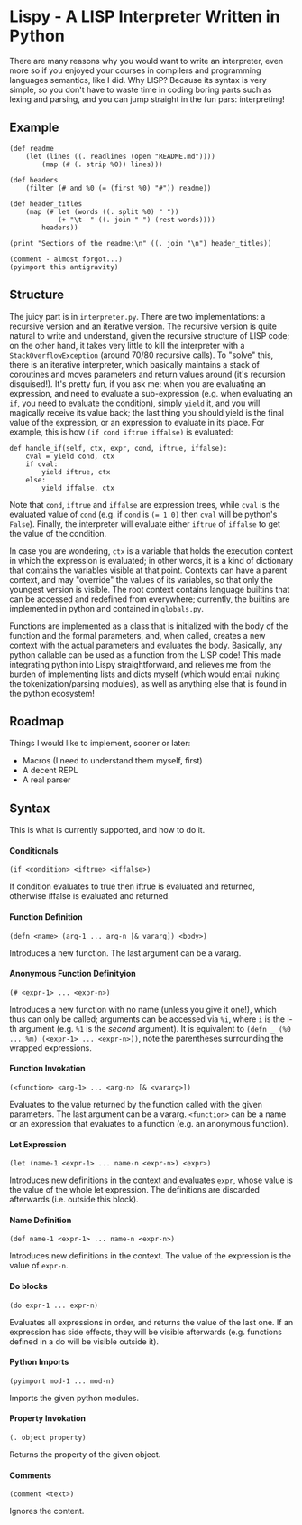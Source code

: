 # Lispy - A LISP Interpreter Written in Python
There are many reasons why you would want to write an interpreter, even more so if you
enjoyed your courses in compilers and programming languages semantics, like I did.
Why LISP? Because its syntax is very simple, so you don't have to waste time in
coding boring parts such as lexing and parsing, and you can jump straight in the fun
pars: interpreting!

## Example
```
(def readme
    (let (lines ((. readlines (open "README.md"))))
        (map (# (. strip %0)) lines)))

(def headers
    (filter (# and %0 (= (first %0) "#")) readme))

(def header_titles
    (map (# let (words ((. split %0) " "))
            (+ "\t- " ((. join " ") (rest words))))
        headers))

(print "Sections of the readme:\n" ((. join "\n") header_titles))

(comment - almost forgot...)
(pyimport this antigravity)
```

## Structure
The juicy part is in `interpreter.py`. There are two implementations: a recursive
version and an iterative version. The recursive version is quite natural to
write and understand, given the recursive structure of LISP code; on the other hand,
it takes very little to kill the interpreter with a `StackOverflowException` (around 
70/80 recursive calls). To "solve" this, there is an iterative interpreter, which
basically maintains a stack of coroutines and moves parameters and return values
around (it's recursion disguised!). It's pretty fun, if you ask me: when you are
evaluating an expression, and need to evaluate  a sub-expression (e.g. when
evaluating an `if`, you need to evaluate the condition), simply `yield` it, and
you will magically receive its value back; the last thing you should yield is the
final value of the expression, or an expression to evaluate in its place.
For example, this is how `(if cond iftrue iffalse)` is evaluated:


```
def handle_if(self, ctx, expr, cond, iftrue, iffalse):
    cval = yield cond, ctx
    if cval:
        yield iftrue, ctx
    else:
        yield iffalse, ctx
```

Note that `cond`, `iftrue` and `iffalse` are expression trees, while `cval` is the
evaluated value of `cond` (e.g. if `cond` is `(= 1 0)` then `cval` will be python's
`False`). Finally, the interpreter will evaluate either `iftrue` of `iffalse` to get
the value of the condition.

In case you are wondering, `ctx` is a variable that holds the execution context in
which the expression is evaluated; in other words, it is a kind of dictionary that
contains the variables visible at that point. Contexts can have a parent context,
and may "override" the values of its variables, so that only the youngest version is
visible. The root context contains language builtins that can be accessed and
redefined from everywhere; currently, the builtins are implemented in python and
contained in `globals.py`.

Functions are implemented as a class that is initialized with the body of the
function and the formal parameters, and, when called, creates a new context with
the actual parameters and evaluates the body. Basically, any python callable can
be used as a function from the LISP code! This made integrating python into Lispy
straightforward, and relieves me from the burden of implementing lists and
dicts myself (which would entail nuking the tokenization/parsing modules), as well
as anything else that is found in the python ecosystem!

## Roadmap
Things I would like to implement, sooner or later:
 - Macros (I need to understand them myself, first)
 - A decent REPL
 - A real parser

## Syntax
This is what is currently supported, and how to do it.

#### Conditionals
`(if <condition> <iftrue> <iffalse>)`

If condition evaluates to true then iftrue is evaluated and returned, otherwise
iffalse is evaluated and returned.

#### Function Definition

`(defn <name> (arg-1 ... arg-n [& vararg]) <body>)`

Introduces a new function. The last argument can be a vararg.

#### Anonymous Function Definityion
`(# <expr-1> ... <expr-n>)`

Introduces a new function with no name (unless you give it one!), which thus can
only be called; arguments can be accessed via `%i`, where `i` is the i-th
argument (e.g. `%1` is the *second* argument). It is equivalent to
`(defn _ (%0 ... %m) (<expr-1> ... <expr-n>))`, note the parentheses surrounding
the wrapped expressions.

#### Function Invokation
`(<function> <arg-1> ... <arg-n> [& <vararg>])`

Evaluates to the value returned by the function called with the given parameters.
The last argument can be a vararg. `<function>` can be a name or an expression
that evaluates to a function (e.g. an anonymous function).

#### Let Expression
`(let (name-1 <expr-1> ... name-n <expr-n>) <expr>)`

Introduces new definitions in the context and evaluates `expr`, whose value is
the value of the whole let expression. The definitions are discarded afterwards
(i.e. outside this block).

#### Name Definition
`(def name-1 <expr-1> ... name-n <expr-n>)`

Introduces new definitions in the context. The value of the expression is the
value of `expr-n`.

#### Do blocks
`(do expr-1 ... expr-n)`

Evaluates all expressions in order, and returns the value of the last one. If an
expression has side effects, they will be visible afterwards (e.g. functions
defined in a do will be visible outside it).

#### Python Imports
`(pyimport mod-1 ... mod-n)`

Imports the given python modules.

#### Property Invokation
`(. object property)`

Returns the property of the given object.

#### Comments
`(comment <text>)`

Ignores the content.
